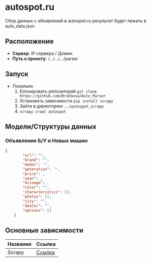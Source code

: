 # autospot.ru

Сбор данных с объявлений в autospot.ru
результат будет лежать в auto_data.json

## Расположение

- **Сервер**: IP сервера / Домен
- **Путь к проекту**: /.../.../.../parser

## Запуск

- Локально
    1. Клонировать репозиторий `git clone https://github.com/BruhGosa/Auto_Parser`
    2. Установить зависимости `pip install scrapy`
    3. Зайти в директорию `../autospot_scrapy`
    4. `scrapy crawl autospot`

## Модели/Структуры данных

### Объявление Б/У и Новых машин

```json
{
        "url": "",
        "brand": "",
        "model": "",
        "generation": "",
        "price": ,
        "year": ,
        "mileage": ,
        "color": "",
        "characteristics": [],
        "photos": [],
        "city": "",
        "dealer": "",
        "options": []
    }
```

## Основные зависимости

| Название      | Ссылка                                            |
| ------------- | ------------------------------------------------- |
| Scrapy        | [Ссылка](https://pypi.org/project/Scrapy/)        | 
